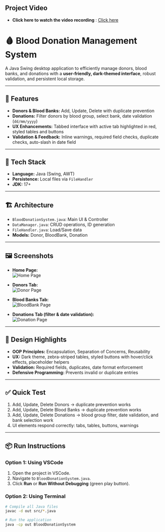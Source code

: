 ## Project Video

- **Click here to watch the video recording** : [Click here](https://drive.google.com/your-video-link)


# 🩸 Blood Donation Management System

A Java Swing desktop application to efficiently manage donors, blood banks, and donations with a **user-friendly, dark-themed interface**, robust validation, and persistent local storage.

---

## 🔹 Features
- **Donors & Blood Banks:** Add, Update, Delete with duplicate prevention  
- **Donations:** Filter donors by blood group, select bank, date validation (`dd/mm/yyyy`)  
- **UX Enhancements:** Tabbed interface with active tab highlighted in red, styled tables and buttons  
- **Validation & Feedback:** Inline warnings, required field checks, duplicate checks, auto-slash in date field  

---

## 🧰 Tech Stack
- **Language:** Java (Swing, AWT)  
- **Persistence:** Local files via `FileHandler`  
- **JDK:** 17+  

---

## 🏗️ Architecture
- `BloodDonationSystem.java`: Main UI & Controller  
- `DataManager.java`: CRUD operations, ID generation  
- `FileHandler.java`: Load/Save data  
- **Models:** Donor, BloodBank, Donation  

---

## 🖼️ Screenshots
- **Home Page:**  
  ![Home Page](images/home_tab.png)

- **Donors Tab:**  
  ![Donor Page](images/donor_tab.png)

- **Blood Banks Tab:**  
  ![BloodBank Page](images/bloodBank_tab.png)

- **Donations Tab (filter & date validation):**  
  ![Donation Page](images/donation_tab.png)

---

## 🧠 Design Highlights
- **OOP Principles:** Encapsulation, Separation of Concerns, Reusability  
- **UX:** Dark theme, zebra-striped tables, styled buttons with hover/click effects, placeholder helpers  
- **Validation:** Required fields, duplicates, date format enforcement  
- **Defensive Programming:** Prevents invalid or duplicate entries  

---

## ✅ Quick Test
1. Add, Update, Delete Donors → duplicate prevention works
2. Add, Update, Delete Blood Banks → duplicate prevention works
3. Add, Update, Delete Donations → blood group filter, date validation, and bank selection work
4. UI elements respond correctly: tabs, tables, buttons, warnings

---

## 📦 Run Instructions

### Option 1: Using VSCode
1. Open the project in VSCode.
2. Navigate to `BloodDonationSystem.java`.
3. Click **Run** or **Run Without Debugging** (green play button).
   
### Option 2: Using Terminal
```bash
# Compile all Java files
javac -d out src/*.java

# Run the application
java -cp out BloodDonationSystem
